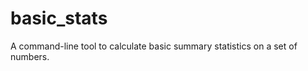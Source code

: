 basic_stats
===========

A command-line tool to calculate basic summary statistics on a set of numbers.